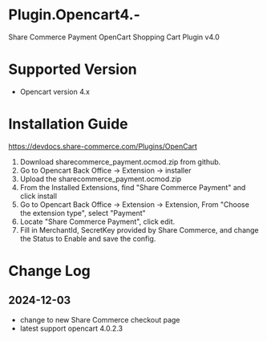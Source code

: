 # Plugin.Opencart4.-
Share Commerce Payment OpenCart Shopping Cart Plugin v4.0

# Supported Version
- Opencart version 4.x

# Installation Guide
https://devdocs.share-commerce.com/Plugins/OpenCart

1. Download sharecommerce_payment.ocmod.zip from github.
2. Go to Opencart Back Office -> Extension -> installer
3. Upload the sharecommerce_payment.ocmod.zip
4. From the Installed Extensions, find "Share Commerce Payment" and click install
5. Go to Opencart Back Office -> Extension -> Extension, From "Choose the extension type", select "Payment"
6. Locate "Share Commerce Payment", click edit.
7. Fill in MerchantId, SecretKey provided by Share Commerce, and change the Status to Enable and save the config.



# Change Log

## 2024-12-03
- change to new Share Commerce checkout page 
- latest support opencart 4.0.2.3
